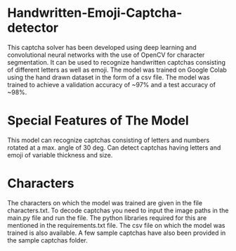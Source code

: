 # Handwritten-Emoji-Captcha-detector
This captcha solver has been developed using deep learning and convolutional neural networks with the use of OpenCV for character segmentation. 
It can be used to recognize handwritten captchas consisting of different letters as well as emoji. 
The model was trained on Google Colab using the hand drawn dataset in the form of a csv file. The model was trained to achieve a validation accuracy of 
~97% and a test accuracy of ~98%.
# Special Features of The Model
This model can recognize captchas consisting of letters and numbers rotated at a max. angle of 30 deg.
Can detect captchas having letters and emoji of variable thickness and size.
# Characters
The characters on which the model was trained are given in the file characters.txt. To decode captchas you need to input the image paths in the main.py file and run the file. The python libraries required for this are mentioned in the requirements.txt file. The csv file on which the model was trained is also available. A few sample captchas have also been provided in the sample captchas folder.

